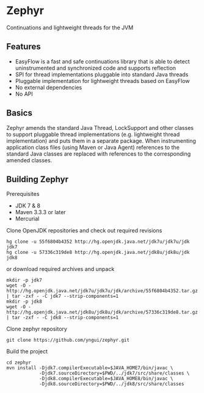 # Zephyr
Continuations and lightweight threads for the JVM

## Features
* EasyFlow is a fast and safe continuations library that is able to detect uninstrumented and synchronized code and supports reflection
* SPI for thread implementations pluggable into standard Java threads
* Pluggable implementation for lightweight threads based on EasyFlow
* No external dependencies
* No API

## Basics

Zephyr amends the standard Java Thread, LockSupport and other classes to support pluggable thread implementations (e.g. lightweight thread implementation) and puts them in a separate package. When instrumenting application class files (using Maven or Java Agent) references to the standard Java classes are replaced with references to the corresponding amended classes.

## Building Zephyr

Prerequisites

* JDK 7 & 8
* Maven 3.3.3 or later
* Mercurial

Clone OpenJDK repositories and check out required revisions

```
hg clone -u 55f6804b4352 http://hg.openjdk.java.net/jdk7u/jdk7u/jdk jdk7
hg clone -u 57336c319de8 http://hg.openjdk.java.net/jdk8u/jdk8u/jdk jdk8
```

or download required archives and unpack

```
mkdir -p jdk7
wget -O - http://hg.openjdk.java.net/jdk7u/jdk7u/jdk/archive/55f6804b4352.tar.gz | tar -zxf - -C jdk7 --strip-components=1
mkdir -p jdk8
wget -O - http://hg.openjdk.java.net/jdk8u/jdk8u/jdk/archive/57336c319de8.tar.gz | tar -zxf - -C jdk8 --strip-components=1
```

Clone zephyr repository

```
git clone https://github.com/yngui/zephyr.git
```

Build the project

```
cd zephyr
mvn install -Djdk7.compilerExecutable=$JAVA_HOME7/bin/javac \
            -Djdk7.sourceDirectory=$PWD/../jdk7/src/share/classes \
            -Djdk8.compilerExecutable=$JAVA_HOME8/bin/javac \
            -Djdk8.sourceDirectory=$PWD/../jdk8/src/share/classes
```
